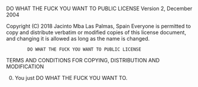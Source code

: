 DO WHAT THE FUCK YOU WANT TO PUBLIC LICENSE
                    Version 2, December 2004
 
 Copyright (C) 2018 Jacinto Mba
 Las Palmas, Spain
 Everyone is permitted to copy and distribute verbatim or modified
 copies of this license document, and changing it is allowed as long
 as the name is changed.
 
            DO WHAT THE FUCK YOU WANT TO PUBLIC LICENSE
   TERMS AND CONDITIONS FOR COPYING, DISTRIBUTION AND MODIFICATION
 
  0. You just DO WHAT THE FUCK YOU WANT TO.
